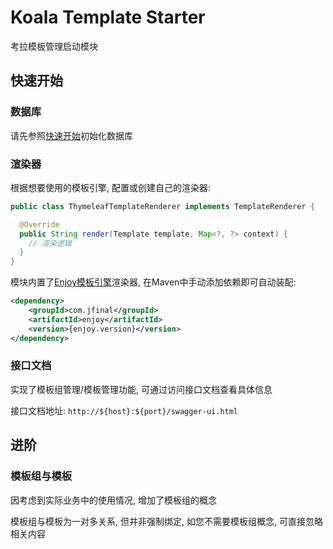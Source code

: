 # Koala Template Starter

考拉模板管理启动模块

## 快速开始

### 数据库

请先参照[快速开始](../../docs/guide/getting-started.md#初始化数据库)初始化数据库

### 渲染器

根据想要使用的模板引擎, 配置或创建自己的渲染器:

```java
public class ThymeleafTemplateRenderer implements TemplateRenderer {

  @Override
  public String render(Template template, Map<?, ?> context) {
    // 渲染逻辑
  }
}
```

模块内置了[Enjoy模板引擎](https://gitee.com/jfinal/enjoy/tree/master)渲染器, 在Maven中手动添加依赖即可自动装配:

```xml
<dependency>
    <groupId>com.jfinal</groupId>
    <artifactId>enjoy</artifactId>
    <version>{enjoy.version}</version>
</dependency>
```

### 接口文档

实现了模板组管理/模板管理功能, 可通过访问接口文档查看具体信息

接口文档地址: `http://${host}:${port}/swagger-ui.html`

## 进阶

### 模板组与模板

因考虑到实际业务中的使用情况, 增加了模板组的概念

模板组与模板为一对多关系, 但并非强制绑定, 如您不需要模板组概念, 可直接忽略相关内容
